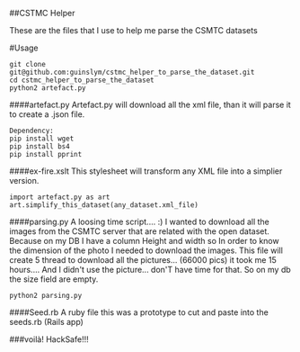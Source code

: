 ##CSTMC Helper

These are the files that I use to help me parse the CSMTC datasets

#Usage

	git clone git@github.com:guinslym/cstmc_helper_to_parse_the_dataset.git
	cd cstmc_helper_to_parse_the_dataset
	python2 artefact.py

####artefact.py
Artefact.py will download all the xml file, than it will parse it to create a .json file.

	Dependency:
	pip install wget
	pip install bs4
	pip install pprint

####ex-fire.xslt
This stylesheet will transform any XML file into a simplier version.

	import artefact.py as art
	art.simplify_this_dataset(any_dataset.xml_file)

####parsing.py
A loosing time script.... :) I wanted to download all the images from the CSMTC server that are related with the open dataset. Because on my DB I have a column Height and width so In order to know the dimension of the photo I needed to download the images. This file will create 5 thread to download all the pictures... (66000 pics) it took me 15 hours.... And I didn't use the picture... don'T have time for that. So on my db the size field are empty.

	python2 parsing.py


####Seed.rb
A ruby file this was a prototype to cut and paste into the seeds.rb (Rails app)


###voilà!
HackSafe!!!